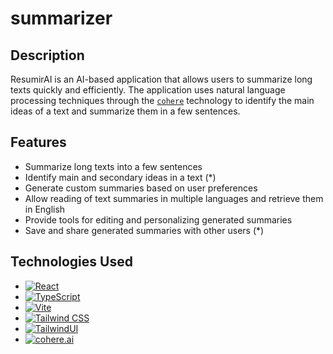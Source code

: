 # summarizer

## Description

ResumirAI is an AI-based application that allows users to summarize long texts quickly and efficiently. The application uses natural language processing techniques through the [`cohere`](https://cohere.ai/) technology to identify the main ideas of a text and summarize them in a few sentences.

## Features

- Summarize long texts into a few sentences
- Identify main and secondary ideas in a text (*)
- Generate custom summaries based on user preferences
- Allow reading of text summaries in multiple languages and retrieve them in English
- Provide tools for editing and personalizing generated summaries
- Save and share generated summaries with other users (*)

## Technologies Used

- [![React](https://img.shields.io/badge/-React-black?style=flat-square&logo=react&logoColor=white)](https://reactjs.org/)
- [![TypeScript](https://img.shields.io/badge/-TypeScript-blue?style=flat-square&logo=typescript&logoColor=white)](https://www.typescriptlang.org/)
- [![Vite](https://img.shields.io/badge/-Vite-646CFF?style=flat-square&logo=vite&logoColor=white)](https://vitejs.dev/)
- [![Tailwind CSS](https://img.shields.io/badge/-Tailwind%20CSS-38B2AC?style=flat-square&logo=tailwind-css&logoColor=white)](https://tailwindcss.com/)
- [![TailwindUI](https://img.shields.io/badge/-TailwindUI-38B2AC?style=flat-square&logo=tailwind-css&logoColor=white)](https://tailwindui.com/)
- [![cohere.ai](https://img.shields.io/badge/-cohere.ai-FF6B6B?style=flat-square&logo=cohere.ai&logoColor=white)](https://cohere.ai/)
